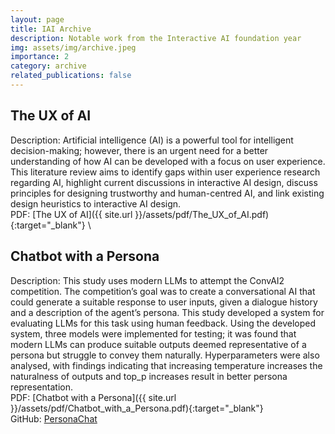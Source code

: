 ```yaml
---
layout: page
title: IAI Archive
description: Notable work from the Interactive AI foundation year
img: assets/img/archive.jpeg
importance: 2
category: archive
related_publications: false
---
```


## The UX of AI

Description: Artificial intelligence (AI) is a powerful tool for intelligent decision-making; however, there is an
urgent need for a better understanding of how AI can be developed with a focus on user experience. This literature
review aims to identify gaps within user experience research regarding AI, highlight current discussions in interactive
AI design, discuss principles for designing trustworthy and human-centred AI, and link existing design heuristics to
interactive AI design. \
PDF: [The UX of AI]({{ site.url }}/assets/pdf/The_UX_of_AI.pdf){:target="\_blank"} \

## Chatbot with a Persona

Description: This study uses modern LLMs to attempt the ConvAI2 competition. The competition’s goal was to create a
conversational AI that could generate a suitable response to user inputs, given a dialogue history and a description of
the agent’s persona. This study developed a system for evaluating LLMs for this task using human feedback. Using the
developed system, three models were implemented for testing; it was found that modern LLMs can produce suitable outputs
deemed representative of a persona but struggle to convey them naturally. Hyperparameters were also analysed, with
findings indicating that increasing temperature increases the naturalness of outputs and top_p increases result in
better persona representation. \
PDF: [Chatbot with a Persona]({{ site.url }}/assets/pdf/Chatbot_with_a_Persona.pdf){:target="\_blank"} \
GitHub: [PersonaChat](https://github.com/jackjburnett/PersonaChat)
